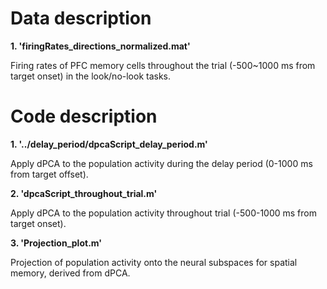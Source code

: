 <!DOCTYPE html>
<html>
    
<head>
    <h1>Data description</h1>
</head>

<body> 
<b>1. 'firingRates_directions_normalized.mat'</b>
<p>Firing rates of PFC memory cells throughout the trial (-500~1000 ms from target onset) in the look/no-look tasks.</p>
</body>   

<head>
    <h1>Code description</h1>
</head>  

<body> 
<b>1. '../delay_period/dpcaScript_delay_period.m'</b>
<p>Apply dPCA to the population activity during the delay period (0-1000 ms from target offset).</p>
</body>    

<body> 
<b>2. 'dpcaScript_throughout_trial.m'</b>
<p>Apply dPCA to the population activity throughout trial (-500-1000 ms from target onset).</p>
</body>    

<body> 
<b>3. 'Projection_plot.m'</b>
<p>Projection of population activity onto the neural subspaces for spatial memory, derived from dPCA.</p>
</body>    

</html>
